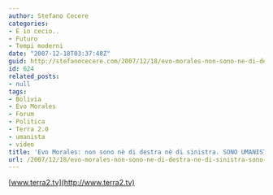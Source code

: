 ```yaml
---
author: Stefano Cecere
categories:
- E io cecio..
- Futuro
- Tempi moderni
date: "2007-12-18T03:37:48Z"
guid: http://stefanocecere.com/2007/12/18/evo-morales-non-sono-ne-di-destra-ne-di-sinistra-sono-umanista/
id: 624
related_posts:
- null
tags:
- Bolivia
- Evo Morales
- Forum
- Politica
- Terra 2.0
- umanista
- video
title: 'Evo Morales: non sono nè di destra nè di sinistra. SONO UMANISTA.'
url: /2007/12/18/evo-morales-non-sono-ne-di-destra-ne-di-sinistra-sono-umanista/
---
```


[www.terra2.tv](http://www.terra2.tv)